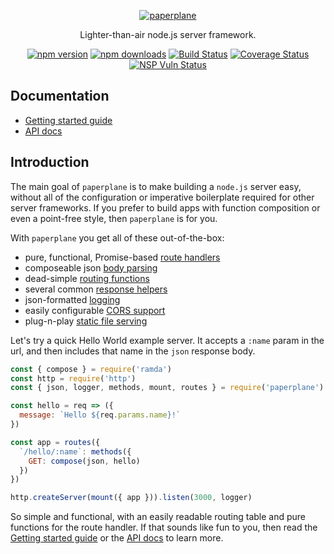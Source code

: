 <p align="center">
  <a href="#"><img src="https://cloud.githubusercontent.com/assets/888052/22172037/543e7f10-df6b-11e6-8ab8-8a1e679dd27e.png" alt="paperplane" style="max-width:100%;"></a>
</p>
<p align="center">
  Lighter-than-air node.js server framework.
</p>
<p align="center">
  <a href="https://www.npmjs.com/package/paperplane"><img src="https://img.shields.io/npm/v/paperplane.svg" alt="npm version" style="max-width:100%;"></a> <a href="https://www.npmjs.com/package/paperplane"><img src="https://img.shields.io/npm/dm/paperplane.svg" alt="npm downloads" style="max-width:100%;"></a> <a href="https://travis-ci.org/articulate/paperplane"><img src="https://travis-ci.org/articulate/paperplane.svg?branch=master" alt="Build Status" style="max-width:100%;"></a> <a href='https://coveralls.io/github/articulate/paperplane?branch=v2'><img src='https://coveralls.io/repos/github/articulate/paperplane/badge.svg?branch=v2' alt='Coverage Status' /></a> <a href="https://nodesecurity.io/orgs/articulate/projects/103be316-79be-4dd0-9d9c-73674b8ad85b"><img src="https://nodesecurity.io/orgs/articulate/projects/103be316-79be-4dd0-9d9c-73674b8ad85b/badge" alt="NSP Vuln Status"></a>
</p>

## Documentation

- [Getting started guide](https://github.com/articulate/paperplane/blob/master/docs/getting-started.md)
- [API docs](https://github.com/articulate/paperplane/blob/master/docs/API.md)

## Introduction

The main goal of `paperplane` is to make building a `node.js` server easy, without all of the configuration or imperative boilerplate required for other server frameworks.  If you prefer to build apps with function composition or even a point-free style, then `paperplane` is for you.

With `paperplane` you get all of these out-of-the-box:

- pure, functional, Promise-based [route handlers](https://github.com/articulate/paperplane/blob/master/docs/getting-started.md#basic-concepts)
- composeable json [body parsing](https://github.com/articulate/paperplane/blob/master/docs/API.md#parsejson)
- dead-simple [routing functions](https://github.com/articulate/paperplane/blob/master/docs/API.md#routes)
- several common [response helpers](https://github.com/articulate/paperplane/blob/master/docs/getting-started.md#response-object)
- json-formatted [logging](https://github.com/articulate/paperplane/blob/master/docs/API.md#logger)
- easily configurable [CORS support](https://github.com/articulate/paperplane/blob/master/docs/API.md#cors)
- plug-n-play [static file serving](https://github.com/articulate/paperplane/blob/master/docs/API.md#serve)

Let's try a quick Hello World example server.  It accepts a `:name` param in the url, and then includes that name in the `json` response body.

```js
const { compose } = require('ramda')
const http = require('http')
const { json, logger, methods, mount, routes } = require('paperplane')

const hello = req => ({
  message: `Hello ${req.params.name}!`
})

const app = routes({
  `/hello/:name`: methods({
    GET: compose(json, hello)
  })
})

http.createServer(mount({ app })).listen(3000, logger)
```

So simple and functional, with an easily readable routing table and pure functions for the route handler.  If that sounds like fun to you, then read the [Getting started guide](https://github.com/articulate/paperplane/blob/master/docs/getting-started.md) or the [API docs](https://github.com/articulate/paperplane/blob/master/docs/API.md) to learn more.
